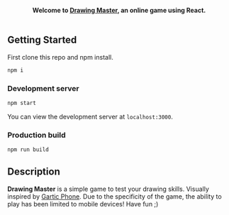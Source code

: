 <p align="center">
  <strong>Welcome to <a href="https://pioblaszcz.github.io/drawing-master/" target="_blank">Drawing Master</a>, an online game using React.</strong>
  <br /><br />
  <!-- <img width="704" alt="Game screenshot" src="/readme/gamess.jpg"> -->
</p>

## Getting Started

First clone this repo and npm install.

```bash
npm i
```
### Development server

```bash
npm start
```

You can view the development server at `localhost:3000`.

### Production build

```bash
npm run build
```

## Description

 <strong>Drawing Master</strong> is a simple game to test your drawing skills. Visually inspired by <a href="https://garticphone.com/" target="_blank">Gartic Phone</a>. Due to the specificity of the game, the ability to play has been limited to mobile devices! Have fun ;)

  <!-- <img width="704" alt="Game screenshot" src="/readme/drawingss.jpg"> -->
